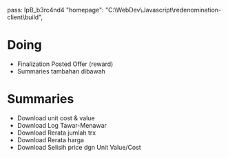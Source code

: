 pass: IpB_b3rc4nd4
"homepage": "C:\\WebDev\\Javascript\\redenomination-client\\build",

# Doing

- Finalization Posted Offer (reward)
- Summaries tambahan dibawah

# Summaries

- Download unit cost & value
- Download Log Tawar-Menawar
- Download Rerata jumlah trx
- Download Rerata harga
- Download Selisih price dgn Unit Value/Cost
